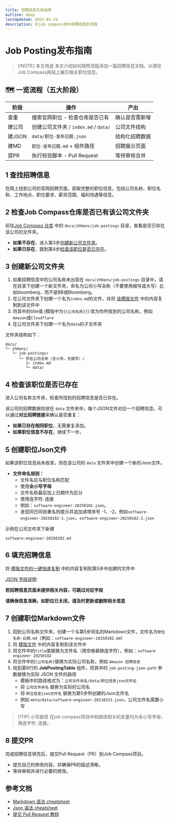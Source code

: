 ```yaml
---
title: 招聘信息文档指南
outline: deep
lastUpdated: 2025-04-19
description: 在job compass发布招聘信息的流程
---
```


# Job Posting发布指南

> [!NOTE] 本文用途
> 本文介绍如何按照流程添加一篇招聘信息文档，以便在Job Compass网站上展示相关职位信息。

## 🗺️ 一览流程（五大阶段）

| 阶段    | 操作                             | 产出      |
|-------|--------------------------------|---------|
| 查重    | 搜索官网职位 - 检查仓库是否已有              | 确认是否需新增 |
| 建公司   | 创建公司文件夹 / `index.md` / `data/` | 公司文件结构  |
| 建JSON | `data/职位‑发布日期.json`            | 结构化招聘数据 |
| 建MD   | `职位‑发布日期.md` + 组件路径            | 招聘展示页面  |
| 提PR   | 执行校验脚本 - Pull Request          | 等待审核合并  |


## 1 查找招聘信息

在网上找到公司的官网招聘页面，获取完整的职位信息，包括公司名称、职位名称、工作地点、职位要求、薪资范围、福利待遇等信息。

## 2 检查Job Compass仓库是否已有该公司文件夹

前往[Job Compass 仓库](https://github.com/atomeocean/job-compass) 中的 `docs/zhHans/job-postings` 目录，查看是否已存在该公司的文件夹。

- **如果不存在**，进入第3步[创建新公司文件夹](#3-创建新公司文件夹)。
- **如果已存在**，跳到第4步[检查该职位是否已存在](#4-检查该职位是否已存在)。

## 3 创建新公司文件夹

1. 如果招聘信息中的公司名称未出现在 `docs/zhHans/job-postings` 目录中，请在目录下创建一个新文件夹，命名为公司小写全称（不要使用缩写或大写）比如bloomberg，而不是BB或Bloomberg。
2. 在公司文件夹下创建一个名为`index.md`的文件，并将 [该模版文件](/job-postings/job-postings-utils/index.md) 中的内容复制到该文件中
3. 将其中的title值 (模版中为`{{公司名称}}`) 改为你所找到的公司名称，例如`Amazon`或`Cloudflare`
4. 在公司文件夹下创建一个名为`data`的子文件夹

文件夹结构如下：
```text
docs/
└─ zhHans/
   └─ job-postings/
      └─ 所在公司全称（全小写，无缩写）/
         ├─ index.md
         └─ data/
```

## 4 检查该职位是否已存在

进入公司名称文件夹，检查所找到的招聘信息是否已存在。

该公司的招聘数据存放在 `data` 文件夹中，每个JSON文件对应一个招聘信息。可以通过**对比招聘链接**来确认是否重复：

- **如果已存在相同职位**，无需重复添加。
- **如果职位信息不存在**，继续下一步。

## 5 创建职位Json文件

如果该职位信息尚未收录，则在该公司的 `data` 文件夹中创建一个新的Json文件。

- **文件命名规则：**
    - 文件名应与职位名称匹配
    - 使用**全小写字母**
    - 文件名称最后加上日期作为区分
    - 使用连字符`-`连接
    - 例如：`software-engineer-20250102.json`。
    - 发现同日同岗重名则提示并追加递增序号 -1、-2，例如`software-engineer-20250102-1.json`，`software-engineer-20250102-2.json`

示例在公司文件夹下新建
```text
software-engineer-20250102.md
```

## 6 填充招聘信息

将 [模版文件的一键快速复制](toturial-json-template.md#一键快速复制) 中的内容复制到第5步中创建的文件中
   
[JSON 字段说明](toturial-json-template.md#字段解释)


**若招聘信息页面未提供相关内容，可跳过对应字段**

**请确保信息准确，如职位已关闭，请及时更新或删除相关信息**

## 7 创建职位Markdown文件

1. 回到公司名称文件夹，创建一个与第5步同名的Markdown文件，文件名为`职位名称-日期.md`（例如：`software-engineer-20250102.md`）
2. 将 [模版文件](/job-postings/job-postings-utils/job-posting-template.md) 中的内容复制到该文件中
3. 将文件中的`title`值替换为文件名（用空格替换连字符），例如：`software engineer 20250102`
4. 将文件中的`[公司名称]`替换为实际公司名称，例如 `Amazon 招聘信息`
5. 找到第8行的 **JobPostingTable** 组件，将其中的 `job-posting-json-path` 参数替换为实际 JSON 文件的路径
    - 模板中的路径格式为：`公司文件夹名/data/职位信息json文件名`
    - 将 `公司文件夹名` 替换为实际的公司名
    - 将 `职位信息json文件名` 替换为第5步所创建的Json文件名
    - 例如 `meta/data/software-engineer-20110313.json`，公司文件名需要小写

> [!TIP] 小写路径
> 在job compass项目中和路径相关的变量均为全小写字母，用连字符`-`连接。

## 8 提交PR

完成招聘信息填充后，提交Pull Request（PR）到Job Compass项目。

- 提交自己的修改内容，并确保PR的描述清晰。
- 等待审核并进行必要的修改。

## 参考文档

- [Markdown 语法 cheatsheet](https://jobcompass.atomeocean.com/guide/markdown-cheatsheet.html)
- [Json 语法 cheatsheet](https://jobcompass.atomeocean.com/guide/json-cheatsheet.html)
- [提交 Pull Request 教程](https://www.youtube.com/watch?v=Jp7aMDVXvwM)